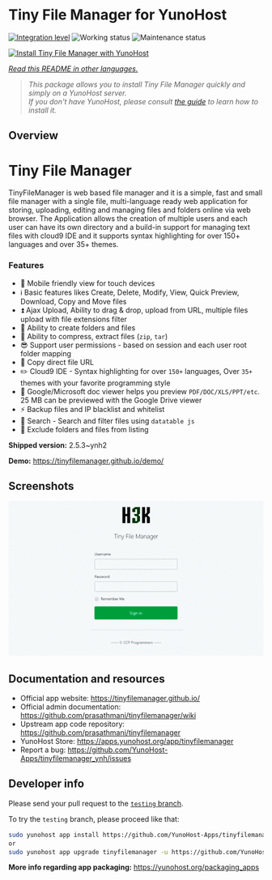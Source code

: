 <!--
N.B.: This README was automatically generated by <https://github.com/YunoHost/apps/tree/master/tools/readme_generator>
It shall NOT be edited by hand.
-->

# Tiny File Manager for YunoHost

[![Integration level](https://dash.yunohost.org/integration/tinyfilemanager.svg)](https://ci-apps.yunohost.org/ci/apps/tinyfilemanager/) ![Working status](https://ci-apps.yunohost.org/ci/badges/tinyfilemanager.status.svg) ![Maintenance status](https://ci-apps.yunohost.org/ci/badges/tinyfilemanager.maintain.svg)

[![Install Tiny File Manager with YunoHost](https://install-app.yunohost.org/install-with-yunohost.svg)](https://install-app.yunohost.org/?app=tinyfilemanager)

*[Read this README in other languages.](./ALL_README.md)*

> *This package allows you to install Tiny File Manager quickly and simply on a YunoHost server.*  
> *If you don't have YunoHost, please consult [the guide](https://yunohost.org/install) to learn how to install it.*

## Overview

# Tiny File Manager

TinyFileManager is web based file manager and it is a simple, fast and small file manager with a single file, multi-language ready web application for storing, uploading, editing and managing files and folders online via web browser. The Application allows the creation of multiple users and each user can have its own directory and a build-in support for managing text files with cloud9 IDE and it supports syntax highlighting for over 150+ languages and over 35+ themes.

### Features

- :iphone: Mobile friendly view for touch devices
- :information_source: Basic features likes Create, Delete, Modify, View, Quick Preview, Download, Copy and Move files
- :arrow_double_up: Ajax Upload, Ability to drag & drop, upload from URL, multiple files upload with file extensions filter
- :file_folder: Ability to create folders and files
- :gift: Ability to compress, extract files (`zip`, `tar`)
- :sunglasses: Support user permissions - based on session and each user root folder mapping
- :floppy_disk: Copy direct file URL
- :pencil2: Cloud9 IDE - Syntax highlighting for over `150+` languages, Over `35+` themes with your favorite programming style
- :page_facing_up: Google/Microsoft doc viewer helps you preview `PDF/DOC/XLS/PPT/etc`. 25 MB can be previewed with the Google Drive viewer
- :zap: Backup files and IP blacklist and whitelist
- :mag_right: Search - Search and filter files using `datatable js`
- :file_folder: Exclude folders and files from listing



**Shipped version:** 2.5.3~ynh2

**Demo:** <https://tinyfilemanager.github.io/demo/>

## Screenshots

![Screenshot of Tiny File Manager](./doc/screenshots/screenshot.png)

## Documentation and resources

- Official app website: <https://tinyfilemanager.github.io/>
- Official admin documentation: <https://github.com/prasathmani/tinyfilemanager/wiki>
- Upstream app code repository: <https://github.com/prasathmani/tinyfilemanager>
- YunoHost Store: <https://apps.yunohost.org/app/tinyfilemanager>
- Report a bug: <https://github.com/YunoHost-Apps/tinyfilemanager_ynh/issues>

## Developer info

Please send your pull request to the [`testing` branch](https://github.com/YunoHost-Apps/tinyfilemanager_ynh/tree/testing).

To try the `testing` branch, please proceed like that:

```bash
sudo yunohost app install https://github.com/YunoHost-Apps/tinyfilemanager_ynh/tree/testing --debug
or
sudo yunohost app upgrade tinyfilemanager -u https://github.com/YunoHost-Apps/tinyfilemanager_ynh/tree/testing --debug
```

**More info regarding app packaging:** <https://yunohost.org/packaging_apps>
